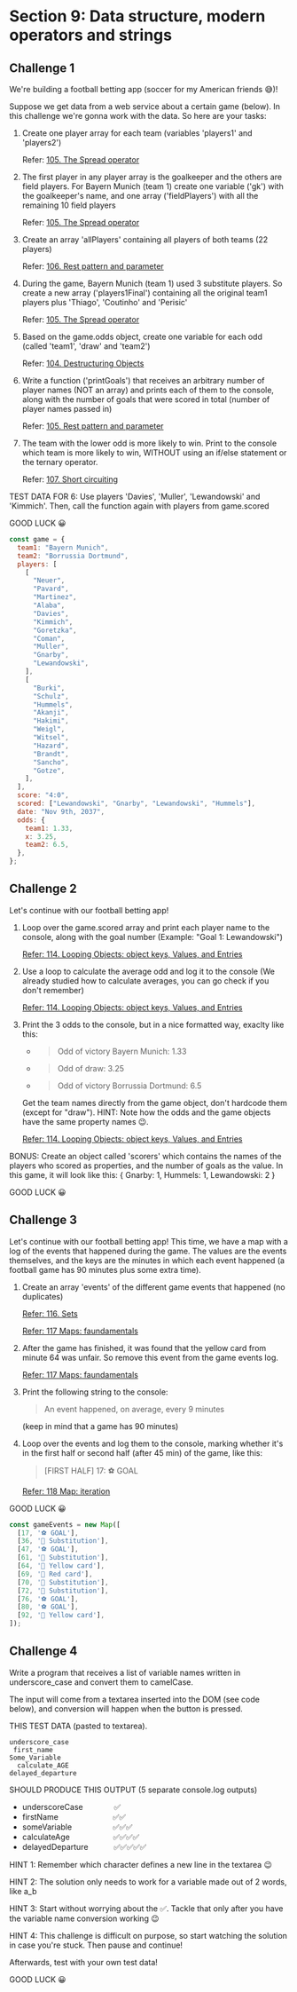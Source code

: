 # Section 9: Data structure, modern operators and strings

## Challenge 1

We're building a football betting app (soccer for my American friends 😅)!

Suppose we get data from a web service about a certain game (below). In this challenge we're gonna work with the data. So here are your tasks:

1. Create one player array for each team (variables 'players1' and 'players2')

      Refer: [105. The Spread operator](https://www.udemy.com/course/the-complete-javascript-course/learn/lecture/22648535#overview)
2. The first player in any player array is the goalkeeper and the others are field players. For Bayern Munich (team 1) create one variable ('gk') with the goalkeeper's name, and one array ('fieldPlayers') with all the remaining 10 field players

    Refer: [105. The Spread operator](https://www.udemy.com/course/the-complete-javascript-course/learn/lecture/22648535#overview)
3. Create an array 'allPlayers' containing all players of both teams (22 players)

    Refer: [106. Rest pattern and parameter](https://www.udemy.com/course/the-complete-javascript-course/learn/lecture/22648543#overview)
4. During the game, Bayern Munich (team 1) used 3 substitute players. So create a new array ('players1Final') containing all the original team1 players plus 'Thiago', 'Coutinho' and 'Perisic'

    Refer: [105. The Spread operator](https://www.udemy.com/course/the-complete-javascript-course/learn/lecture/22648535#overview)
5. Based on the game.odds object, create one variable for each odd (called 'team1', 'draw' and 'team2')

    Refer: [104. Destructuring Objects](https://www.udemy.com/course/the-complete-javascript-course/learn/lecture/22648527#overview)
6. Write a function ('printGoals') that receives an arbitrary number of player names (NOT an array) and prints each of them to the console, along with the number of goals that were scored in total (number of player names passed in)

    Refer: [105. Rest pattern and parameter](https://www.udemy.com/course/the-complete-javascript-course/learn/lecture/22648543#overview)
7. The team with the lower odd is more likely to win. Print to the console which team is more likely to win, WITHOUT using an if/else statement or the ternary operator.

    Refer: [107. Short circuiting](https://www.udemy.com/course/the-complete-javascript-course/learn/lecture/22648547#overview)

TEST DATA FOR 6: Use players 'Davies', 'Muller', 'Lewandowski' and 'Kimmich'. Then, call the function again with players from game.scored

GOOD LUCK 😀

```javascript
const game = {
  team1: "Bayern Munich",
  team2: "Borrussia Dortmund",
  players: [
    [
      "Neuer",
      "Pavard",
      "Martinez",
      "Alaba",
      "Davies",
      "Kimmich",
      "Goretzka",
      "Coman",
      "Muller",
      "Gnarby",
      "Lewandowski",
    ],
    [
      "Burki",
      "Schulz",
      "Hummels",
      "Akanji",
      "Hakimi",
      "Weigl",
      "Witsel",
      "Hazard",
      "Brandt",
      "Sancho",
      "Gotze",
    ],
  ],
  score: "4:0",
  scored: ["Lewandowski", "Gnarby", "Lewandowski", "Hummels"],
  date: "Nov 9th, 2037",
  odds: {
    team1: 1.33,
    x: 3.25,
    team2: 6.5,
  },
};
```

## Challenge 2

Let's continue with our football betting app!

1. Loop over the game.scored array and print each player name to the console, along with the goal number (Example: "Goal 1: Lewandowski")

    [Refer: 114. Looping Objects: object keys, Values, and Entries](https://www.udemy.com/course/the-complete-javascript-course/learn/lecture/22648577#overview)
2. Use a loop to calculate the average odd and log it to the console (We already studied how to calculate averages, you can go check if you don't remember)

    [Refer: 114. Looping Objects: object keys, Values, and Entries](https://www.udemy.com/course/the-complete-javascript-course/learn/lecture/22648577#overview)
3. Print the 3 odds to the console, but in a nice formatted way, exaclty like this:
      - >Odd of victory Bayern Munich: 1.33
      - >Odd of draw: 3.25
      - >Odd of victory Borrussia Dortmund: 6.5

    Get the team names directly from the game object, don't hardcode them (except for "draw"). HINT: Note how the odds and the game objects have the same property names 😉.

    [Refer: 114. Looping Objects: object keys, Values, and Entries](https://www.udemy.com/course/the-complete-javascript-course/learn/lecture/22648577#overview)

BONUS: Create an object called 'scorers' which contains the names of the players who scored as properties, and the number of goals as the value. In this game, it will look like this:
      {
        Gnarby: 1,
        Hummels: 1,
        Lewandowski: 2
      }

GOOD LUCK 😀

## Challenge 3

Let's continue with our football betting app! This time, we have a map with a log of the events that happened during the game. The values are the events themselves, and the keys are the minutes in which each event happened (a football game has 90 minutes plus some extra time).

1. Create an array 'events' of the different game events that happened (no duplicates)

    [Refer: 116. Sets](https://www.udemy.com/course/the-complete-javascript-course/learn/lecture/22648589#overview)

    [Refer: 117 Maps: faundamentals](https://www.udemy.com/course/the-complete-javascript-course/learn/lecture/22648593#overview)
2. After the game has finished, it was found that the yellow card from minute 64 was unfair. So remove this event from the game events log.

    [Refer: 117 Maps: faundamentals](https://www.udemy.com/course/the-complete-javascript-course/learn/lecture/22648593#overview)
3. Print the following string to the console:
    >An event happened, on average, every 9 minutes

    (keep in mind that a game has 90 minutes)
4. Loop over the events and log them to the console, marking whether it's in the first half or second half (after 45 min) of the game, like this:
      >[FIRST HALF] 17: ⚽️ GOAL

    [Refer: 118 Map: iteration](https://www.udemy.com/course/the-complete-javascript-course/learn/lecture/22648597#overview)

GOOD LUCK 😀

```javascript
const gameEvents = new Map([
  [17, '⚽️ GOAL'],
  [36, '🔁 Substitution'],
  [47, '⚽️ GOAL'],
  [61, '🔁 Substitution'],
  [64, '🔶 Yellow card'],
  [69, '🔴 Red card'],
  [70, '🔁 Substitution'],
  [72, '🔁 Substitution'],
  [76, '⚽️ GOAL'],
  [80, '⚽️ GOAL'],
  [92, '🔶 Yellow card'],
]);
```

## Challenge 4

Write a program that receives a list of variable names written in underscore_case and convert them to camelCase.

The input will come from a textarea inserted into the DOM (see code below), and conversion will happen when the button is pressed.

THIS TEST DATA (pasted to textarea).

```text
underscore_case
 first_name
Some_Variable
  calculate_AGE
delayed_departure
```

SHOULD PRODUCE THIS OUTPUT (5 separate console.log outputs)

- underscoreCase&emsp;&emsp;&emsp;&emsp;✅
- firstName&emsp;&emsp;&emsp;&emsp;&emsp;&emsp;&emsp;✅✅
- someVariable&emsp;&emsp;&emsp;&nbsp;&emsp;&emsp;✅✅✅
- calculateAge&emsp;&emsp;&emsp;&nbsp;&nbsp;&emsp;&emsp;✅✅✅✅
- delayedDeparture&emsp;&nbsp;&emsp;&emsp;✅✅✅✅✅

HINT 1: Remember which character defines a new line in the textarea 😉

HINT 2: The solution only needs to work for a variable made out of 2 words, like a_b

HINT 3: Start without worrying about the ✅. Tackle that only after you have the variable name conversion working 😉

HINT 4: This challenge is difficult on purpose, so start watching the solution in case you're stuck. Then pause and continue!

Afterwards, test with your own test data!

GOOD LUCK 😀
